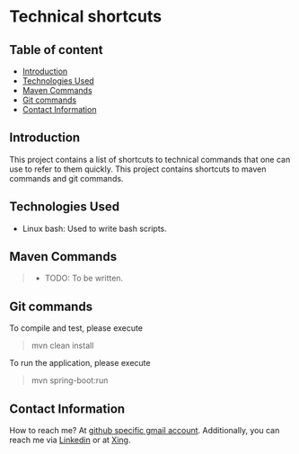 # Technical shortcuts

## Table of content
- [Introduction](#introduction)
- [Technologies Used](#technologies-used)
- [Maven Commands](#maven-commands)
- [Git commands](#git-commands)
- [Contact Information](#contact-information)

## Introduction

This project contains a list of shortcuts to technical commands that one can use to refer to them quickly. This project contains shortcuts to maven commands and git commands. 

## Technologies Used

- Linux bash: Used to write bash scripts.

## Maven Commands
> - TODO: To be written.

## Git commands
To compile and test, please execute
> mvn clean install

To run the application, please execute
> mvn spring-boot:run


## Contact Information

How to reach me? At [github specific gmail account](syed.umer.ahmed.code@gmail.com). Additionally, you can reach me via [Linkedin](https://www.linkedin.com/in/syed-umer-ahmed-a346a746/) or at [Xing](https://www.xing.com/profile/SyedUmer_Ahmed/cv).



